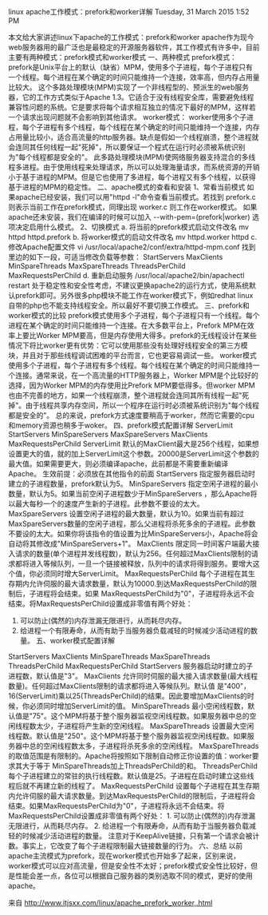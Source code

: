 linux apache工作模式：prefork和worker详解
Tuesday, 31 March 2015
1:52 PM
 
本文给大家讲述linux下apache的工作模式：prefork和worker
apache作为现今web服务器用的最广泛也是最稳定的开源服务器软件，其工作模式有许多中，目前主要有两种模式：prefork模式和worker模式
一、两种模式
prefork模式：
prefork是Unix平台上的默认（缺省）MPM，使用多个子进程，每个子进程只有一个线程。每个进程在某个确定的时间只能维持一个连接，效率高，但内存占用量比较大。
这个多路处理模块(MPM)实现了一个非线程型的、预派生的web服务器，它的工作方式类似于Apache 1.3。它适合于没有线程安全库，需要避免线程兼容性问题的系统。它是要求将每个请求相互独立的情况下最好的MPM，这样若一个请求出现问题就不会影响到其他请求。
worker模式：
worker使用多个子进程，每个子进程有多个线程，每个线程在某个确定的时间只能维持一个连接，内存占用量比较小，适合高流量的http服务器。缺点是假如一个线程崩溃，整个进程就会连同其任何线程一起"死掉"，所以要保证一个程式在运行时必须被系统识别为"每个线程都是安全的"。
此多路处理模块(MPM)使网络服务器支持混合的多线程多进程。由于使用线程来处理请求，所以可以处理海量请求，而系统资源的开销小于基于进程的MPM。但是它也使用了多进程，每个进程又有多个线程，以获得基于进程的MPM的稳定性。
二、apache模式的查看和安装
1、常看当前模式
如果apache已经安装，我们可以用"httpd -l"命令查看当前模式。若找到 prefork.c 则表示当前工作在prefork模式，同理出现 worker.c 则工作在worker模式。
如果apache还未安装，我们在编译的时候可以加入 --with-pem=(prefork|worker) 选项决定启用什么模式。
2、切换模式
a. 将当前的prefork模式启动文件改名
mv httpd httpd.prefork
b. 将worker模式的启动文件改名
mv httpd.worker httpd
c. 修改Apache配置文件
vi /usr/local/apache2/conf/extra/httpd-mpm.conf
找到里边的如下一段，可适当修改负载等参数：
<IfModule mpm_worker_module>
StartServers 
MaxClients 
MinSpareThreads 
MaxSpareThreads 
ThreadsPerChild 
MaxRequestsPerChild 
</IfModule>
d. 重新启动服务
/usr/local/apache2/bin/apachectl restart
处于稳定性和安全性考虑，不建议更换apache2的运行方式，使用系统默认prefork即可。另外很多php模块不能工作在worker模式下，例如redhat linux自带的php也不能支持线程安全。所以最好不要切换工作模式。
三、prefork和worker模式的比较
prefork模式使用多个子进程，每个子进程只有一个线程。每个进程在某个确定的时间只能维持一个连接。在大多数平台上，Prefork MPM在效率上要比Worker MPM要高，但是内存使用大得多。prefork的无线程设计在某些情况下将比worker更有优势：它可以使用那些没有处理好线程安全的第三方模块，并且对于那些线程调试困难的平台而言，它也更容易调试一些。
worker模式使用多个子进程，每个子进程有多个线程。每个线程在某个确定的时间只能维持一个连接。通常来说，在一个高流量的HTTP服务器上，Worker MPM是个比较好的选择，因为Worker MPM的内存使用比Prefork MPM要低得多。但worker MPM也由不完善的地方，如果一个线程崩溃，整个进程就会连同其所有线程一起"死掉"。由于线程共享内存空间，所以一个程序在运行时必须被系统识别为"每个线程都是安全的"。
总的来说，prefork方式速度要稍高于worker，然而它需要的cpu和memory资源也稍多于woker。
四、prefork模式配置详解
<IfModule mpm_prefork_module>
ServerLimit 
StartServers 
MinSpareServers 
MaxSpareServers 
MaxClients 
MaxRequestsPerChild 
</IfModule>
ServerLimit
默认的MaxClient最大是256个线程，如果想设置更大的值，就的加上ServerLimit这个参数。20000是ServerLimit这个参数的最大值。如果需要更大，则必须编译apache，此前都是不需要重新编译Apache。
生效前提：必须放在其他指令的前面
StartServers
指定服务器启动时建立的子进程数量，prefork默认为5。
MinSpareServers
指定空闲子进程的最小数量，默认为5。如果当前空闲子进程数少于MinSpareServers ，那么Apache将以最大每秒一个的速度产生新的子进程。此参数不要设的太大。
MaxSpareServers
设置空闲子进程的最大数量，默认为10。如果当前有超过MaxSpareServers数量的空闲子进程，那么父进程将杀死多余的子进程。此参数不要设的太大。如果你将该指令的值设置为比MinSpareServers小，Apache将会自动将其修改成"MinSpareServers+1"。
MaxClients
限定同一时间客户端最大接入请求的数量(单个进程并发线程数)，默认为256。任何超过MaxClients限制的请求都将进入等候队列，一旦一个链接被释放，队列中的请求将得到服务。要增大这个值，你必须同时增大ServerLimit。
MaxRequestsPerChild
每个子进程在其生存期内允许伺服的最大请求数量，默认为10000.到达MaxRequestsPerChild的限制后，子进程将会结束。如果 MaxRequestsPerChild为"0"，子进程将永远不会结束。将MaxRequestsPerChild设置成非零值有两个好处：
1. 可以防止(偶然的)内存泄漏无限进行，从而耗尽内存。
2. 给进程一个有限寿命，从而有助于当服务器负载减轻的时候减少活动进程的数量。
五、worker模式配置详解
<IfModule mpm_worker_module>
StartServers 
MaxClients 
MinSpareThreads 
MaxSpareThreads 
ThreadsPerChild 
MaxRequestsPerChild 
</IfModule>
StartServers
服务器启动时建立的子进程数，默认值是"3"。
MaxClients
允许同时伺服的最大接入请求数量(最大线程数量)。任何超过MaxClients限制的请求都将进入等候队列。默认值 是"400"，16(ServerLimit)乘以25(ThreadsPerChild)的结果。因此要增加MaxClients的时候，你必须同时增加ServerLimit的值。
MinSpareThreads
最小空闲线程数，默认值是"75"。这个MPM将基于整个服务器监视空闲线程数。如果服务器中总的空闲线程数太少，子进程将产生新的空闲线程。
MaxSpareThreads
设置最大空闲线程数。默认值是"250"。这个MPM将基于整个服务器监视空闲线程数。如果服务器中总的空闲线程数太多，子进程将杀死多余的空闲线程。 MaxSpareThreads的取值范围是有限制的。Apache将按照如下限制自动修正你设置的值：worker要求其大于等于 MinSpareThreads加上ThreadsPerChild的和。
ThreadsPerChild
每个子进程建立的常驻的执行线程数。默认值是25。子进程在启动时建立这些线程后就不再建立新的线程了。
MaxRequestsPerChild
设置每个子进程在其生存期内允许伺服的最大请求数量。到达MaxRequestsPerChild的限制后，子进程将会结束。如果MaxRequestsPerChild为"0"，子进程将永远不会结束。将MaxRequestsPerChild设置成非零值有两个好处：
1. 可以防止(偶然的)内存泄漏无限进行，从而耗尽内存。
2. 给进程一个有限寿命，从而有助于当服务器负载减轻的时候减少活动进程的数量。
注意对于KeepAlive链接，只有第一个请求会被计数。事实上，它改变了每个子进程限制最大链接数量的行为。
六、总结
以前apache主流模式为prefork，现在worker模式也开始多了起来，区别来说，worker模式可以应对高流量，但是安全性不太好；prefork模式安全性比较好，但是性能会差一点，各位可以根据自己服务器的类别选取不同的模式，更好的使用apache。
 
来自 <http://www.itjsxx.com/linux/apache_prefork_worker,.html> 
